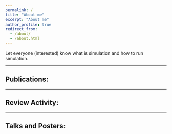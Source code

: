 ```yaml
---
permalink: /
title: "About me"
excerpt: "About me"
author_profile: true
redirect_from: 
  - /about/
  - /about.html
---
```


Let everyone (interested) know what is simulation and how to run simulation.

---

Publications:
------

---

Review Activity:
------


---

Talks and Posters:
------

